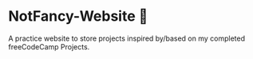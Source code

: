 # NotFancy-Website 🎀
A practice website to store projects inspired by/based on my completed freeCodeCamp Projects.
